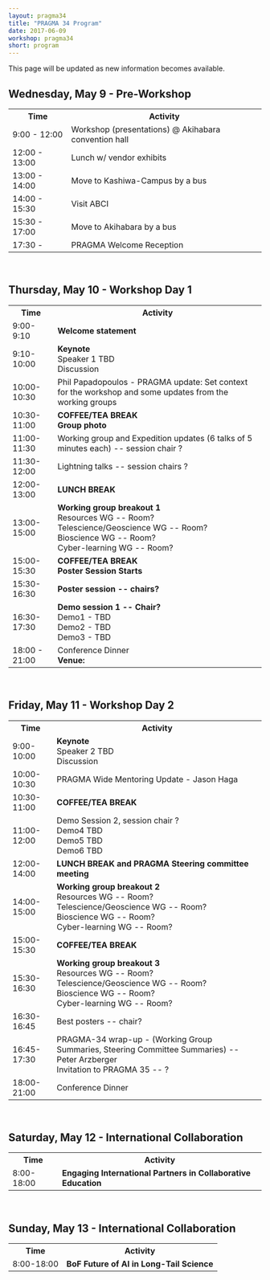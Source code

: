 ```yaml
---
layout: pragma34
title: "PRAGMA 34 Program"
date: 2017-06-09
workshop: pragma34
short: program
---
```


This page will be updated as new information becomes available.

## Wednesday, May 9 - Pre-Workshop
<table class="program34">
  <tr>
    <th class="program34col">Time</th>
    <th>Activity</th>
  </tr>
  <tr>
    <td> 9:00 - 12:00</td>
    <td>Workshop (presentations) @ Akihabara convention hall</td>
  </tr>
  <tr>
    <td>12:00 - 13:00</td>
    <td>Lunch w/ vendor exhibits</td>
  </tr>
  <tr>
    <td>13:00 - 14:00</td>
    <td>Move to Kashiwa-Campus by a bus</td>
  </tr>
  <tr>
    <td>14:00 - 15:30</td>
    <td>Visit ABCI</td>
  </tr>
  <tr>
    <td>15:30 - 17:00</td>
    <td>Move to Akihabara by a bus</td>
  </tr>
  <tr>
    <td>17:30 - </td>
    <td>PRAGMA Welcome Reception</td>
    </tr>
</table>
<br>

## Thursday, May 10 - Workshop Day 1
<table class="program34">
  <tr>
    <th class="program34col">Time</th>
    <th>Activity</th>
  </tr>
  <tr>
    <td>9:00-9:10</td>
    <td><strong>Welcome statement</strong></td>
  </tr>
  <tr>
    <td>9:10-10:00</td>
    <td><strong>Keynote</strong>
        <br>Speaker 1 TBD
        <br>Discussion
    </td>
  </tr>
  <tr>
    <td>10:00-10:30</td>
    <td>Phil Papadopoulos - PRAGMA update: Set context for the workshop and some updates from the working groups </td>
  </tr>
  <tr>
    <td>10:30-11:00</td>
    <td><strong>COFFEE/TEA BREAK</strong>
        <br><strong>Group photo</strong></td>
  </tr>
  <tr>
    <td>11:00-11:30</td>
    <td> Working group and Expedition updates (6 talks of 5 minutes each) -- session chair ?</td>
  </tr>
  <tr>
    <td>11:30-12:00</td>
    <td>Lightning talks -- session chairs ?</td>
  </tr>
  <tr>
    <td>12:00-13:00</td>
    <td><strong>LUNCH BREAK</strong>
        </td>
  </tr>
  <tr>
    <td>13:00-15:00</td>
    <td><strong>Working group breakout 1</strong>
     <br>Resources WG -- Room?
     <br>Telescience/Geoscience WG -- Room?
     <br>Bioscience WG -- Room?
     <br>Cyber-learning WG -- Room?
    </td>
  </tr>
  <tr>
    <td>15:00-15:30</td>
    <td><strong>COFFEE/TEA BREAK
    <br>Poster Session Starts</strong>
    </td>
  </tr>
  <tr>
    <td>15:30-16:30</td>
    <td><strong>Poster session -- chairs?</strong></td>
  </tr>
  <tr>
    <td>16:30-17:30</td>
    <td><strong>Demo session 1 -- Chair?</strong>
      <br> Demo1 - TBD
      <br> Demo2 - TBD
      <br> Demo3 - TBD
    </td>
   </tr>
   <tr>
    <td>18:00 - 21:00</td>
    <td>Conference Dinner <br> <b> Venue:</b>
    </td>
   </tr>
</table> 

<br>


## Friday, May 11 - Workshop Day 2
<table class="program34">
  <tr>
    <th>Time</th>
    <th>Activity</th>
  </tr>
  <tr>
    <td>9:00-10:00</td>
     <td><strong>Keynote</strong>
        <br>Speaker 2 TBD
        <br>Discussion
    </td>
  </tr>
  <tr>
    <td>10:00-10:30</td>
    <td>PRAGMA Wide Mentoring Update - Jason Haga</td>
  </tr>
  <tr>
    <td>10:30-11:00</td>
    <td><strong>COFFEE/TEA BREAK</strong></td>
  </tr>
  <tr>
    <td>11:00-12:00</td>
    <td>Demo Session 2, session chair ?
    <br> Demo4 TBD
    <br> Demo5 TBD
    <br> Demo6 TBD
    </td>
  </tr>
  <tr>
    <td>12:00-14:00</td>
    <td><strong>LUNCH BREAK and PRAGMA Steering committee meeting</strong></td>
  </tr>
  <tr>
    <td>14:00-15:00</td>
    <td><strong>Working group breakout 2</strong>
     <br>Resources WG -- Room?
     <br>Telescience/Geoscience WG -- Room?
     <br>Bioscience WG -- Room?
     <br>Cyber-learning WG -- Room?
    </td>
  </tr>
  <tr>
    <td>15:00-15:30</td>
    <td><strong>COFFEE/TEA BREAK</strong></td>
  </tr>
  <tr>
    <td>15:30-16:30</td>
    <td><strong>Working group breakout 3</strong>
     <br>Resources WG -- Room?
     <br>Telescience/Geoscience WG -- Room?
     <br>Bioscience WG -- Room?
     <br>Cyber-learning WG -- Room?
    </td>
  </tr>
  <tr>
    <td>16:30-16:45</td>
    <td>Best posters -- chair?</td>
  </tr>
  <tr>
    <td>16:45-17:30</td>
    <td>PRAGMA-34 wrap-up - (Working Group Summaries, Steering Committee Summaries) -- Peter Arzberger
      <br> Invitation to PRAGMA 35 -- ?
    </td>
  </tr>
  <tr>
    <td>18:00-21:00</td>
    <td>Conference Dinner</td>
  </tr>
</table>
 
<br>


## Saturday, May 12 - International Collaboration
<table class="program34">
  <tr>
    <th>Time</th>
    <th>Activity</th>
  </tr>
  <tr>
    <td>8:00-18:00</td>
    <td><strong>Engaging International Partners in Collaborative Education</strong>
        <br>
    </td>
  </tr>
</table>
<br>

## Sunday, May 13 - International Collaboration
<table class="program34">
  <tr>
    <th>Time</th>
    <th>Activity</th>
  </tr>
  <tr>
    <td>8:00-18:00</td>
    <td><strong>BoF Future of AI in Long-Tail Science</strong>
        <br>
    </td>
  </tr>
</table>
